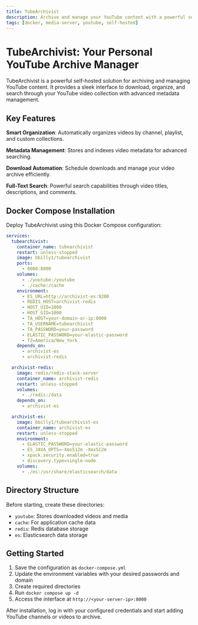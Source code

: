 ```yaml
---
title: TubeArchivist
description: Archive and manage your YouTube content with a powerful self-hosted solution using Docker.
tags: [docker, media-server, youtube, self-hosted]
---
```


# TubeArchivist: Your Personal YouTube Archive Manager

TubeArchivist is a powerful self-hosted solution for archiving and managing YouTube content. It provides a sleek interface to download, organize, and search through your YouTube video collection with advanced metadata management.

## Key Features

**Smart Organization**: Automatically organizes videos by channel, playlist, and custom collections.

**Metadata Management**: Stores and indexes video metadata for advanced searching.

**Download Automation**: Schedule downloads and manage your video archive efficiently.

**Full-Text Search**: Powerful search capabilities through video titles, descriptions, and comments.

## Docker Compose Installation

Deploy TubeArchivist using this Docker Compose configuration:

```yaml
services:
  tubearchivist:
    container_name: tubearchivist
    restart: unless-stopped
    image: bbilly1/tubearchivist
    ports:
      - 8000:8000
    volumes:
      - ./youtube:/youtube
      - ./cache:/cache
    environment:
      - ES_URL=http://archivist-es:9200
      - REDIS_HOST=archivist-redis
      - HOST_UID=1000
      - HOST_GID=1000
      - TA_HOST=your-domain-or-ip:8000
      - TA_USERNAME=tubearchivist
      - TA_PASSWORD=your-password
      - ELASTIC_PASSWORD=your-elastic-password
      - TZ=America/New_York
    depends_on:
      - archivist-es
      - archivist-redis

  archivist-redis:
    image: redis/redis-stack-server
    container_name: archivist-redis
    restart: unless-stopped
    volumes:
      - ./redis:/data
    depends_on:
      - archivist-es

  archivist-es:
    image: bbilly1/tubearchivist-es
    container_name: archivist-es
    restart: unless-stopped
    environment:
      - ELASTIC_PASSWORD=your-elastic-password
      - ES_JAVA_OPTS=-Xms512m -Xmx512m
      - xpack.security.enabled=true
      - discovery.type=single-node
    volumes:
      - ./es:/usr/share/elasticsearch/data
```

## Directory Structure

Before starting, create these directories:
- `youtube`: Stores downloaded videos and media
- `cache`: For application cache data
- `redis`: Redis database storage
- `es`: Elasticsearch data storage

## Getting Started

1. Save the configuration as `docker-compose.yml`
2. Update the environment variables with your desired passwords and domain
3. Create required directories
4. Run `docker compose up -d`
5. Access the interface at `http://<your-server-ip>:8000`

After installation, log in with your configured credentials and start adding YouTube channels or videos to archive.